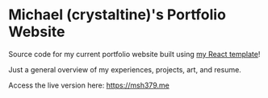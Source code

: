 # Michael (crystaltine)'s Portfolio Website

Source code for my current portfolio website built using [my React template](https://github.com/crystaltine/template-react-vite)!

Just a general overview of my experiences, projects, art, and resume.

Access the live version here: https://msh379.me